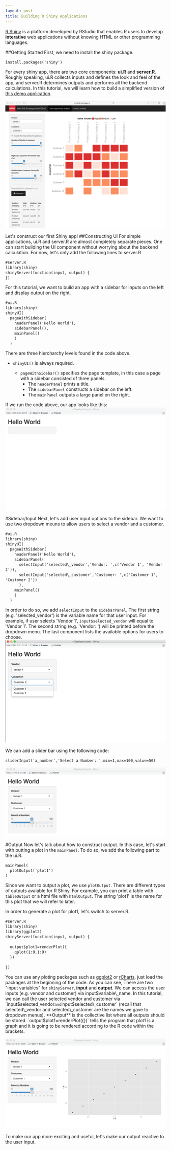 ```yaml
---
layout: post
title: Building R Shiny Applications
---
```


[R Shiny](http://shiny.rstudio.com) is a platform developed by RStudio that enables R users to develop **interative** web applications without knowing HTML or other programming languages. 

##Getting Started
First, we need to install the shiny package.
<pre><code>install.packages('shiny')</code></pre>
For every shiny app, there are two core components: **ui.R** and **server.R**. Roughly speaking, ui.R collects inputs and defines the look and feel of the app, and server.R determines outputs and performs all the backend calculations. In this tutorial, we will learn how to build a simplified version of [this demo application](https://infordsl.shinyapps.io/demo/). 

![Demo App Screenshot](/assets/shiny1.png)

Let's construct our first Shiny app!
##Constructing UI
For simple applications, ui.R and server.R are almost completely separate pieces. One can start building the UI component without worrying about the backend calculation. For now, let's only add the following lines to server.R

```
#server.R
library(shiny)
shinyServer(function(input, output) {
})
```

For this tutorial, we want to build an app with a sidebar for inputs on the left and display output on the right. 

```
#ui.R
library(shiny)
shinyUI(
  pageWithSidebar(
    headerPanel('Hello World'),
    sidebarPanel(),
    mainPanel()
    )
  )
```
There are three hiercharchy levels found in the code above. 

* `shinyUI()` is always required.

	*  `pageWithSidebar()` specifies the page template, in this case a page with a sidebar consisted of three panels.
		*  The `headerPanel` prints a title.
		*  The `sidebarPanel` constructs a sidebar on the left.
		*  The `mainPanel` outputs a large panel on the right.

If we run the code above, our app looks like this:
![Demo App Screenshot2](/assets/shiny2.tiff)

#Sidebar/Input
Next, let's add user input options to the sidebar. We want to use two dropdown meuns to allow users to select a vendor and a customer. 

```
#ui.R
library(shiny)
shinyUI(
  pageWithSidebar(
    headerPanel('Hello World'),
    sidebarPanel(
      selectInput('selected\_vendor','Vendor: ',c('Vendor 1', 'Vendor 2')),
      selectInput('selected\_customer','Customer: ',c('Customer 1', 'Customer 2'))
      ),
    mainPanel()
    )
  )
```
 
In order to do so, we add `selectInput` to the `sidebarPanel`. The first string (e.g. 'selected\_vendor') is the variable name for that user input. For example, if user selects 'Vendor 1', `input$selected_vendor` will equal to 'Vendor 1'. The second string (e.g. 'Vendor: ') will be printed before the dropdown menu. The last component lists the available options for users to choose. 
![Demo App Screenshot3](/assets/shiny3.png)
 
 We can add a slider bar using the following code:
 
 ```
 sliderInput('a_number','Select a Number: ',min=1,max=100,value=50)
 ```
 ![Demo App Screenshot4](/assets/shiny4.tiff)
 
#Output
Now let's talk about how to construct output. In this case, let's start with putting a plot in the `mainPanel`. To do so, we add the following part to the ui.R. 

```
mainPanel(
  plotOutput('plot1')
)
```

Since we want to output a plot, we use `plotOutput`. There are different types of outputs avaiable for R Shiny. For example, you can print a table with `tableOutput` or a html file with `htmlOutput`. The string 'plot1' is the name for this plot that we will refer to later. 

In order to generate a plot for plot1, let's switch to server.R. 

```
#server.R
library(shiny)
library(ggplot2)
shinyServer(function(input, output) {

  output$plot1=renderPlot({
    qplot(1:9,1:9)
  })
  
})
```

You can use any ploting packages such as [ggplot2](http://ggplot2.org) or [rCharts](http://rcharts.io), just load the packages at the beginning of the code. As you can see, There are two "input variables" for `shinyServer`, **input** and **output**. We can access the user inputs (e.g. vendor and customer) via input$variable\_name. In this tutorial, we can call the user selected vendor and customer via `input$selected\_vendor` and `input$selected\_customer` (recall that selected\_vendor and selected\_customer are the names we gave to dropdown menus). **Output** is the collective list where all outputs should be stored. `output$plot1=renderPlot({})` tells the program that plot1 is a graph and it is going to be rendered according to the R code within the brackets.    
 
![Demo App Screenshot5](/assets/shiny5.tiff) 

To make our app more exciting and useful, let's make our output reactive to the user input.



 
